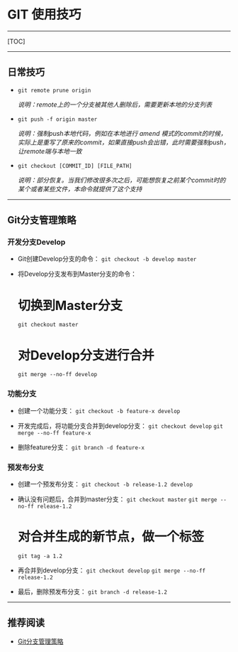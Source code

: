 # GIT 使用技巧
- - -

[TOC]

- - -
## 日常技巧
- `git remote prune origin`

    *说明：remote上的一个分支被其他人删除后，需要更新本地的分支列表*

- `git push -f origin master`

    *说明：强制push本地代码，例如在本地进行 amend 模式的commit的时候，实际上是重写了原来的commit，如果直接push会出错，此时需要强制push，让remote端与本地一致*

- `git checkout [COMMIT_ID] [FILE_PATH]`

    *说明：部分恢复。当我们修改很多次之后，可能想恢复之前某个commit时的某个或者某些文件，本命令就提供了这个支持*

- - -
## Git分支管理策略

### 开发分支Develop
  * Git创建Develop分支的命令：
    `git checkout -b develop master`

  * 将Develop分支发布到Master分支的命令：
    # 切换到Master分支
    `git checkout master`
    # 对Develop分支进行合并
    `git merge --no-ff develop`


### 功能分支
  * 创建一个功能分支：
    `git checkout -b feature-x develop`

  * 开发完成后，将功能分支合并到develop分支：
    `git checkout develop`
    `git merge --no-ff feature-x`

  * 删除feature分支：
    `git branch -d feature-x`

### 预发布分支
  * 创建一个预发布分支：
    `git checkout -b release-1.2 develop`

  * 确认没有问题后，合并到master分支：
    `git checkout master`
    `git merge --no-ff release-1.2`
    # 对合并生成的新节点，做一个标签
    `git tag -a 1.2`

  * 再合并到develop分支：
    `git checkout develop`
    `git merge --no-ff release-1.2`

  * 最后，删除预发布分支：
    `git branch -d release-1.2`

- - -

## 推荐阅读
- [Git分支管理策略](http://www.ruanyifeng.com/blog/2012/07/git.html)
